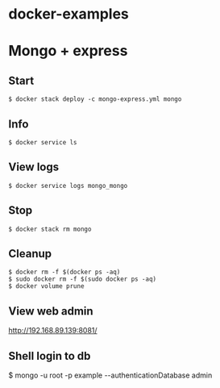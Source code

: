 # docker-examples
# Mongo + express
## Start
```
$ docker stack deploy -c mongo-express.yml mongo
```
## Info
```
$ docker service ls
```
## View logs
```
$ docker service logs mongo_mongo
```
## Stop
```
$ docker stack rm mongo
```
## Cleanup
```
$ docker rm -f $(docker ps -aq)
$ sudo docker rm -f $(sudo docker ps -aq)
$ docker volume prune
```
## View web admin
http://192.168.89.139:8081/

## Shell login to db
$ mongo -u root -p example --authenticationDatabase admin